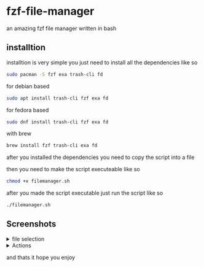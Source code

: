 
# fzf-file-manager
an amazing fzf file manager written in bash

## installtion
installtion is very simple you just need to install all the dependencies like so 

```sh
sudo pacman -S fzf exa trash-cli fd
```
for debian based
```sh
sudo apt install trash-cli fzf exa fd
```
for fedora based
```sh
sudo dnf install trash-cli fzf exa fd
```
with brew
```sh
brew install fzf trash-cli exa fd
```
after you installed the dependencies you need to copy the script into a file 

then you need to make the script executeable like so

```sh
chmod +x filemanager.sh
```

after you made the script executable just run the script like so
```sh
./filemanager.sh
```
## Screenshots


<details>
  <summary>file selection</summary>
  <img src="imgs/Screenshot%20from%202025-09-23%2020-58-24.png" alt="Screenshot 1" width="600"/>
</details>

<details>
  <summary>Actions</summary>
  <img src="imgs/Screenshot%20from%202025-09-23%2020-58-28.png" alt="Screenshot 2" width="700"/>
</details>

and thats it hope you enjoy
